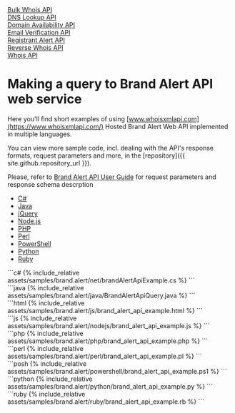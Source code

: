 <div class="toc">
	<a class="button" href="./bulk.whois.html"><div class="toc-item">Bulk Whois API</div></a>
	<a class="button" href="./dns.lookup.html"><div class="toc-item">DNS Lookup API</div></a>
        <a class="button" href="./domain.availability.html"><div class="toc-item">Domain Availability API</div></a>
	<a class="button" href="./email.verifier.html"><div class="toc-item">Email Verification API</div></a>
        <a class="button" href="./reg.alert.html"><div class="toc-item">Registrant Alert API</div></a>
        <a class="button" href="./reverse.whois.html"><div class="toc-item">Reverse Whois API</div></a>
        <a class="button" href="./"><div class="toc-item">Whois API</div></a>
</div>

# Making a query to Brand Alert API web service


Here you'll find short examples of using
[www.whoisxmlapi.com](https://www.whoisxmlapi.com/) Hosted Brand Alert Web API
implemented in multiple languages.

You can view more sample code, incl. dealing with the API's response formats,
request parameters and more, in the
[repository]({{ site.github.repository_url }}).


Please, refer to
[Brand Alert API User Guide](https://www.whoisxmlapi.com/brand-alert-api-guide.php) for
request parameters and response schema descrption

<ul id="profileTabs" class="nav nav-tabs" role="tablist">
    <li class="active"><a href="#csharp" data-toggle="tab">C#</a></li>
    <li><a href="#java" data-toggle="tab">Java</a></li>
    <li><a href="#jquery" data-toggle="tab">jQuery</a></li>
    <li><a href="#nodejs" data-toggle="tab">Node.js</a></li>
    <li><a href="#php" data-toggle="tab">PHP</a></li>
    <li><a href="#perl" data-toggle="tab">Perl</a></li>
    <li><a href="#powershell" data-toggle="tab">PowerShell</a></li>
    <li><a href="#python" data-toggle="tab">Python</a></li>
    <li><a href="#ruby" data-toggle="tab">Ruby</a></li>
</ul>

<div class="tab-content">

<div role="tabpanel" class="tab-pane active" id="csharp">
<div class="container-fluid" markdown="1"> 
```c#
{% include_relative assets/samples/brand.alert/net/brandAlertApiExample.cs %}
```
</div>
</div>

<div role="tabpanel" class="tab-pane" id="java">
<div class="container-fluid" markdown="1"> 
```java
{% include_relative assets/samples/brand.alert/java/BrandAlertApiQuery.java %}
```
</div>
</div>

<div role="tabpanel" class="tab-pane" id="jquery">
<div class="container-fluid" markdown="1">
```html
{% include_relative assets/samples/brand.alert/js/brand_alert_api_example.html %}
```
</div>
</div>

<div role="tabpanel" class="tab-pane" id="nodejs">
<div class="container-fluid" markdown="1">
```js
{% include_relative assets/samples/brand.alert/nodejs/brand_alert_api_example.js %}
```
</div>
</div>

<div role="tabpanel" class="tab-pane" id="php">
<div class="container-fluid" markdown="1">
```php
{% include_relative assets/samples/brand.alert/php/brand_alert_api_example.php %}
```
</div>
</div>

<div role="tabpanel" class="tab-pane" id="perl">
<div class="container-fluid" markdown="1">
```perl
{% include_relative assets/samples/brand.alert/perl/brand_alert_api_example.pl %}
```
</div>
</div>

<div role="tabpanel" class="tab-pane" id="powershell">
<div class="container-fluid" markdown="1">
```posh
{% include_relative assets/samples/brand.alert/powershell/brand_alert_api_example.ps1 %}
```
</div>
</div>

<div role="tabpanel" class="tab-pane" id="python">
<div class="container-fluid" markdown="1">
```python
{% include_relative assets/samples/brand.alert/python/brand_alert_api_example.py %}
```
</div>
</div>

<div role="tabpanel" class="tab-pane" id="ruby">
<div class="container-fluid" markdown="1">
```ruby
{% include_relative assets/samples/brand.alert/ruby/brand_alert_api_example.rb %}
```
</div>
</div>

</div>

